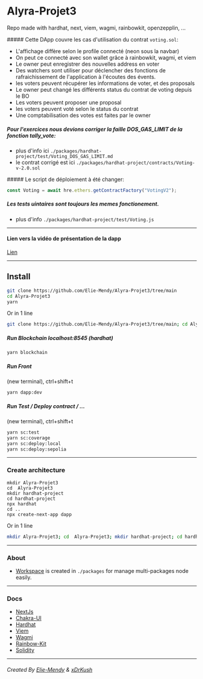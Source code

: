 # Alyra-Projet3

Repo made with hardhat, next, viem, wagmi, rainbowkit, openzepplin, ...

##### Cette DApp couvre les cas d'utilisation du contrat `voting.sol`:

  - L'affichage diffère selon le profile connecté (neon sous la navbar)
  - On peut ce connecté avec son wallet grâce à rainbowkit, wagmi, et viem
  - Le owner peut enregistrer des nouvelles address en voter
  - Des watchers sont utiliser pour déclencher des fonctions de rafraichissement de l'application à l'écoutes des évents.
  - les voters peuvent récupérer les informations de voter, et des proposals
  - Le owner peut changé les différents status du contrat de voting depuis le BO
  - Les voters peuvent proposer une proposal
  - les voters peuvent voté selon le status du contrat
  - Une comptabilisation des votes est faites par le owner

##### Pour l'exercices nous devions corriger la faille DOS_GAS_LIMIT de la fonction tally_vote:
  - plus d'info ici `./packages/hardhat-project/test/Voting_DOS_GAS_LIMIT.md`
  - le contrat corrigé est ici `./packages/hardhat-project/contracts/Voting-v-2.0.sol`
  

##### Le script de déploiement à été changer:

```js
const Voting = await hre.ethers.getContractFactory("VotingV2");
```

##### Les tests uintaires sont toujours les memes fonctionement.
  - plus d'info `./packages/hardhat-project/test/Voting.js`

___

#### Lien vers la vidéo de présentation de la dapp

[Lien](https://liendelavideo.com)

___

## Install
```sh
git clone https://github.com/Elie-Mendy/Alyra-Projet3/tree/main
cd Alyra-Projet3
yarn
```
Or in 1 line
```sh
git clone https://github.com/Elie-Mendy/Alyra-Projet3/tree/main; cd Alyra-Projet3; yarn;
```

##### Run Blockchain localhost:8545 (hardhat)
```sh
yarn blockchain
```

##### Run Front
(new terminal), ctrl+shift+t
```sh
yarn dapp:dev
```

##### Run Test / Deploy contract / ...
(new terminal), ctrl+shift+t
```sh
yarn sc:test
yarn sc:coverage
yarn sc:deploy:local
yarn sc:deploy:sepolia
```
____

### Create architecture
```shell
mkdir Alyra-Projet3
cd  Alyra-Projet3
mkdir hardhat-project
cd hardhat-project
npx hardhat
cd ..
npx create-next-app dapp
```
Or in 1 line
```sh
mkdir Alyra-Projet3; cd  Alyra-Projet3; mkdir hardhat-project; cd hardhat-project; npx hardhat; cd ..; npx create-next-app dapp;
```

___

### About
  - [Workspace](https://docs.npmjs.com/cli/v7/using-npm/workspaces) is created in `./packages` for manage multi-packages node easily.

___

### Docs
  - [NextJs](https://nextjs.org/) 
  - [Chakra-UI](https://chakra-ui.com/) 
  - [Hardhat](https://hardhat.org/) 
  - [Viem](https://viem.sh/docs/getting-started.html) 
  - [Wagmi](https://wagmi.sh/)
  - [Rainbow-Kit](https://www.rainbowkit.com/)  
  - [Solidity](https://soliditylang.org/)

___

###### Created By [Elie-Mendy](https://github.com/Elie-Mendy) & [xDrKush](https://github.com/xdrkush)
